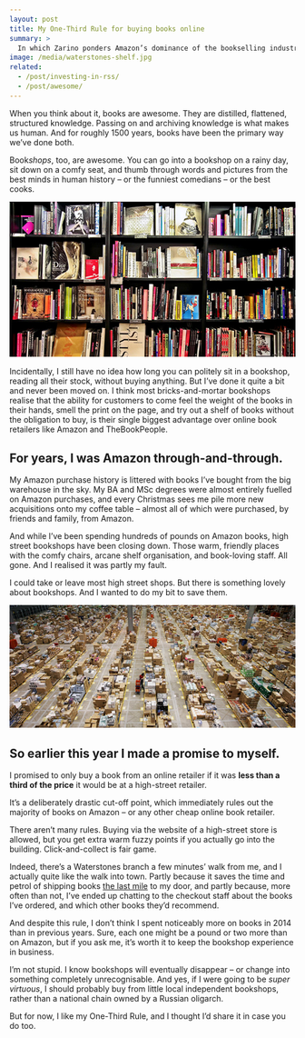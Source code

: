 ```yaml
---
layout: post
title: My One-Third Rule for buying books online
summary: >
  In which Zarino ponders Amazon’s dominance of the bookselling industry, and the warm fuzzy feeling he gets from sitting in a bookshop on a rainy day.
image: /media/waterstones-shelf.jpg
related:
  - /post/investing-in-rss/
  - /post/awesome/
---
```


When you think about it, books are awesome. They are distilled, flattened, structured knowledge. Passing on and archiving knowledge is what makes us human. And for roughly 1500 years, books have been the primary way we’ve done both.

Book<em>shops</em>, too, are awesome. You can go into a bookshop on a rainy day, sit down on a comfy seat, and thumb through words and pictures from the best minds in human history – or the funniest comedians – or the best cooks.

![Waterstones, by Paolo Margari CC-BY-ND](/media/waterstones-shelf.jpg)

Incidentally, I still have no idea how long you can politely sit in a bookshop, reading all their stock, without buying anything. But I’ve done it quite a bit and never been moved on. I think most bricks-and-mortar bookshops realise that the ability for customers to come feel the weight of the books in their hands, smell the print on the page, and try out a shelf of books without the obligation to buy, is their single biggest advantage over online book retailers like Amazon and TheBookPeople.

## For years, I was Amazon through-and-through.

My Amazon purchase history is littered with books I’ve bought from the big warehouse in the sky. My BA and MSc degrees were almost entirely fuelled on Amazon purchases, and every Christmas sees me pile more new acquisitions onto my coffee table – almost all of which were purchased, by friends and family, from Amazon.

And while I’ve been spending hundreds of pounds on Amazon books, high street bookshops have been closing down. Those warm, friendly places with the comfy chairs, arcane shelf organisation, and book-loving staff. All gone. And I realised it was partly my fault.

I could take or leave most high street shops. But there is something lovely about bookshops. And I wanted to do my bit to save them.

![Amazon warehouse](/media/amazon-warehouse.jpg)

## So earlier this year I made a promise to myself.

I promised to only buy a book from an online retailer if it was **less than a third of the price** it would be at a high-street retailer.

It’s a deliberately drastic cut-off point, which immediately rules out the majority of books on Amazon – or any other cheap online book retailer.

There aren’t many rules. Buying via the website of a high-street store is allowed, but you get extra warm fuzzy points if you actually go into the building. Click-and-collect is fair game.

Indeed, there’s a Waterstones branch a few minutes’ walk from me, and I actually quite like the walk into town. Partly because it saves the time and petrol of shipping books [the last mile](http://en.wikipedia.org/wiki/Last_mile_%28transport%29) to my door, and partly because, more often than not, I’ve ended up chatting to the checkout staff about the books I’ve ordered, and which other books they’d recommend.

And despite this rule, I don’t think I spent noticeably more on books in 2014 than in previous years. Sure, each one might be a pound or two more than on Amazon, but if you ask me, it’s worth it to keep the bookshop experience in business.

I’m not stupid. I know bookshops will eventually disappear – or change into something completely unrecognisable. And yes, if I were going to be *super virtuous*, I should probably buy from little local independent bookshops, rather than a national chain owned by a Russian oligarch.

But for now, I like my One-Third Rule, and I thought I’d share it in case you do too.
